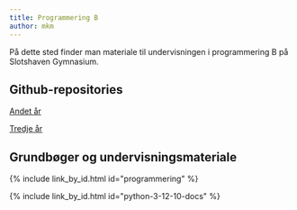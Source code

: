 ```yaml
---
title: Programmering B
author: mkm
---
```

På dette sted finder man materiale til undervisningen i programmering B på Slotshaven Gymnasium.


## Github-repositories
[Andet år](https://github.com/slotshaven-pro/pro2)

[Tredje år](https://github.com/slotshaven-pro/pro3)

## Grundbøger og undervisningsmateriale
{% include link_by_id.html id="programmering" %}

{% include link_by_id.html id="python-3-12-10-docs" %}






